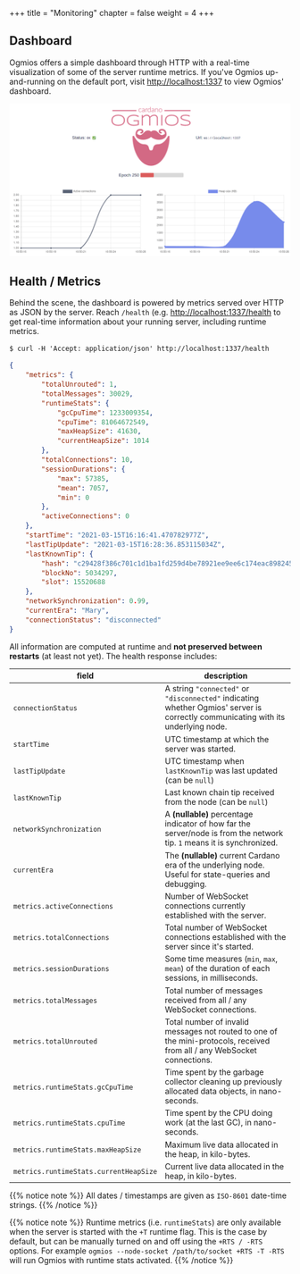 +++
title = "Monitoring"
chapter = false
weight = 4
+++

## Dashboard

Ogmios offers a simple dashboard through HTTP with a real-time visualization of some of the server runtime metrics. If you've Ogmios up-and-running on the default port, visit [http://localhost:1337](http://localhost:1337) to view Ogmios' dashboard. 

![Dashboard Preview](/dashboard.gif)

## Health / Metrics

Behind the scene, the dashboard is powered by metrics served over HTTP as JSON by the server. Reach `/health` (e.g. [http://localhost:1337/health](http://localhost:1337/health) to get real-time information about your running server, including runtime metrics. 

```console
$ curl -H 'Accept: application/json' http://localhost:1337/health
```
```json
{
    "metrics": {
        "totalUnrouted": 1,
        "totalMessages": 30029,
        "runtimeStats": {
            "gcCpuTime": 1233009354,
            "cpuTime": 81064672549,
            "maxHeapSize": 41630,
            "currentHeapSize": 1014
        },
        "totalConnections": 10,
        "sessionDurations": {
            "max": 57385,
            "mean": 7057,
            "min": 0
        },
        "activeConnections": 0
    },
    "startTime": "2021-03-15T16:16:41.470782977Z",
    "lastTipUpdate": "2021-03-15T16:28:36.853115034Z",
    "lastKnownTip": {
        "hash": "c29428f386c701c1d1ba1fd259d4be78921ee9ee6c174eac898245ceb55e8061",
        "blockNo": 5034297,
        "slot": 15520688
    },
    "networkSynchronization": 0.99,
    "currentEra": "Mary",
    "connectionStatus": "disconnected"
}
```

All information are computed at runtime and **not preserved between restarts** (at least not yet). The health response includes:

| field                                  | description                                                                                                                       |
| ---                                    | ---                                                                                                                               |
| `connectionStatus`                     | A string `"connected"` or `"disconnected"` indicating whether Ogmios' server is correctly communicating with its underlying node. |
| `startTime`                            | UTC timestamp at which the server was started.                                                                                    |
| `lastTipUpdate`                        | UTC timestamp when `lastKnownTip` was last updated (can be `null`)                                                                |
| `lastKnownTip`                         | Last known chain tip received from the node (can be `null`)                                                                       |
| `networkSynchronization`               | A **(nullable)** percentage indicator of how far the server/node is from the network tip. `1` means it is synchronized.           |
| `currentEra`                           | The **(nullable)** current Cardano era of the underlying node. Useful for state-queries and debugging.                            |
| `metrics.activeConnections`            | Number of WebSocket connections currently established with the server.                                                            |
| `metrics.totalConnections`             | Total number of WebSocket connections established with the server since it's started.                                             |
| `metrics.sessionDurations`             | Some time measures (`min`, `max`, `mean`) of the duration of each sessions, in milliseconds.                                      |
| `metrics.totalMessages`                | Total number of messages received from all / any WebSocket connections.                                                           |
| `metrics.totalUnrouted`                | Total number of invalid messages not routed to one of the mini-protocols, received from all / any WebSocket connections.          |
| `metrics.runtimeStats.gcCpuTime`       | Time spent by the garbage collector cleaning up previously allocated data objects, in nano-seconds.                               |
| `metrics.runtimeStats.cpuTime`         | Time spent by the CPU doing work (at the last GC), in nano-seconds.                                                               |
| `metrics.runtimeStats.maxHeapSize`     | Maximum live data allocated in the heap, in kilo-bytes.                                                                           |
| `metrics.runtimeStats.currentHeapSize` | Current live data allocated in the heap, in kilo-bytes.                                                                           |


{{% notice note %}}
All dates / timestamps are given as `ISO-8601` date-time strings.
{{% /notice %}}

{{% notice note %}}
Runtime metrics (i.e. `runtimeStats`) are only available when the server is started with the `+T` runtime flag. This is the case by default, but can be manually turned on and off using the `+RTS / -RTS` options. For example `ogmios --node-socket /path/to/socket +RTS -T -RTS` will run Ogmios with runtime stats activated. 
{{% /notice %}}
